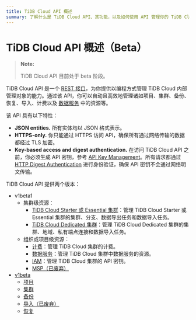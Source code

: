 ```yaml
---
title: TiDB Cloud API 概述
summary: 了解什么是 TiDB Cloud API、其功能，以及如何使用 API 管理你的 TiDB Cloud 集群。
---
```


# TiDB Cloud API 概述（Beta）

> **Note:**
>
> TiDB Cloud API 目前处于 beta 阶段。

TiDB Cloud API 是一个 [REST 接口](https://en.wikipedia.org/wiki/Representational_state_transfer)，为你提供以编程方式管理 TiDB Cloud 内部管理对象的能力。通过该 API，你可以自动且高效地管理诸如项目、集群、备份、恢复、导入、计费以及 [数据服务](/tidb-cloud/data-service-overview.md) 中的资源等。

该 API 具有以下特性：

- **JSON entities.** 所有实体均以 JSON 格式表示。
- **HTTPS-only.** 你只能通过 HTTPS 访问 API，确保所有通过网络传输的数据都经过 TLS 加密。
- **Key-based access and digest authentication.** 在访问 TiDB Cloud API 之前，你必须生成 API 密钥，参考 [API Key Management](https://docs.pingcap.com/tidbcloud/api/v1beta#section/Authentication/API-key-management)。所有请求都通过 [HTTP Digest Authentication](https://en.wikipedia.org/wiki/Digest_access_authentication) 进行身份验证，确保 API 密钥不会通过网络明文传输。

TiDB Cloud API 提供两个版本：

- v1beta1
    - 集群级资源：
        - [TiDB Cloud Starter 或 Essential 集群](https://docs.pingcap.com/tidbcloud/api/v1beta1/serverless)：管理 TiDB Cloud Starter 或 Essential 集群的集群、分支、数据导出任务和数据导入任务。
        - [TiDB Cloud Dedicated 集群](https://docs.pingcap.com/tidbcloud/api/v1beta1/dedicated)：管理 TiDB Cloud Dedicated 集群的集群、地域、私有端点连接和数据导入任务。
    - 组织或项目级资源：
        - [计费](https://docs.pingcap.com/tidbcloud/api/v1beta1/billing)：管理 TiDB Cloud 集群的计费。
        - [数据服务](https://docs.pingcap.com/tidbcloud/api/v1beta1/dataservice)：管理 TiDB Cloud 集群中数据服务的资源。
        - [IAM](https://docs.pingcap.com/tidbcloud/api/v1beta1/iam)：管理 TiDB Cloud 集群的 API 密钥。
        - [MSP（已废弃）](https://docs.pingcap.com/tidbcloud/api/v1beta1/msp)
- [v1beta](https://docs.pingcap.com/tidbcloud/api/v1beta)
    - [项目](https://docs.pingcap.com/tidbcloud/api/v1beta/#tag/Project)
    - [集群](https://docs.pingcap.com/tidbcloud/api/v1beta/#tag/Cluster)
    - [备份](https://docs.pingcap.com/tidbcloud/api/v1beta/#tag/Backup)
    - [导入（已废弃）](https://docs.pingcap.com/tidbcloud/api/v1beta/#tag/Import)
    - [恢复](https://docs.pingcap.com/tidbcloud/api/v1beta/#tag/Restore)